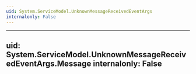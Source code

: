 ```yaml
---
uid: System.ServiceModel.UnknownMessageReceivedEventArgs
internalonly: False
---
```


---
uid: System.ServiceModel.UnknownMessageReceivedEventArgs.Message
internalonly: False
---
